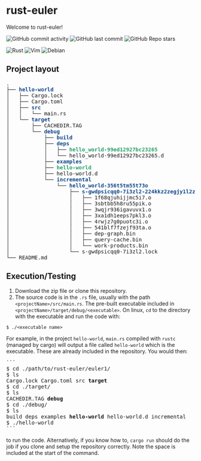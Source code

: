 # rust-euler
Welcome to rust-euler!

![GitHub commit activity](https://img.shields.io/github/commit-activity/t/edamame-maru/rust-euler)
![GitHub last commit](https://img.shields.io/github/last-commit/edamame-maru/rust-euler)
![GitHub Repo stars](https://img.shields.io/github/stars/edamame-maru/rust-euler)

![Rust](https://img.shields.io/badge/rust-%23000000.svg?style=for-the-badge&logo=rust&logoColor=white)
![Vim](https://img.shields.io/badge/VIM-%2311AB00.svg?style=for-the-badge&logo=vim&logoColor=white)
![Debian](https://img.shields.io/badge/Debian-D70A53?style=for-the-badge&logo=debian&logoColor=white)

## Project layout
<pre>.
├── <font color="#12488B"><b>hello-world</b></font>
│   ├── Cargo.lock
│   ├── Cargo.toml
│   ├── <font color="#12488B"><b>src</b></font>
│   │   └── main.rs
│   └── <font color="#12488B"><b>target</b></font>
│       ├── CACHEDIR.TAG
│       └── <font color="#12488B"><b>debug</b></font>
│           ├── <font color="#12488B"><b>build</b></font>
│           ├── <font color="#12488B"><b>deps</b></font>
│           │   ├── <font color="#26A269"><b>hello_world-99ed12927bc23265</b></font>
│           │   └── hello_world-99ed12927bc23265.d
│           ├── <font color="#12488B"><b>examples</b></font>
│           ├── <font color="#26A269"><b>hello-world</b></font>
│           ├── hello-world.d
│           └── <font color="#12488B"><b>incremental</b></font>
│               └── <font color="#12488B"><b>hello_world-356t5tm55t73o</b></font>
│                   ├── <font color="#12488B"><b>s-gwdpsicqq0-7i3zl2-224kkz2zegjy1l2z5c6uqy6yz</b></font>
│                   │   ├── 1f68qjuhijjmc5i7.o
│                   │   ├── 3sbtbb5h8ru55pik.o
│                   │   ├── 3wqjr936igavuvx1.o
│                   │   ├── 3xa1dh1eeps7pkl3.o
│                   │   ├── 4rwjz7g0puotc3i.o
│                   │   ├── 541blf7fzejf93ta.o
│                   │   ├── dep-graph.bin
│                   │   ├── query-cache.bin
│                   │   └── work-products.bin
│                   └── s-gwdpsicqq0-7i3zl2.lock
└── README.md
</pre>



## Execution/Testing

1. Download the zip file or clone this repository.
2. The source code is in the ```.rs``` file, usually with the path ```<projectName>/src/main.rs```. The pre-built executable included in ```<projectName>/target/debug/<executable>```. On linux, ```cd``` to the directory with the executable and run the code with:

```
$ ./<executable name>
```
For example, in the project ```hello-world```, ```main.rs``` compiled with ```rustc``` (managed by cargo) will output a file called ```hello-world``` which is the executable. These are already included in the repository. You would then:

<pre>
```
$ cd ./path/to/rust-euler/euler1/
$ ls
Cargo.lock Cargo.toml src <b>target</b>
$ cd ./target/
$ ls
CACHEDIR.TAG <b>debug</b>
$ cd ./debug/
$ ls
build deps examples <b>hello-world</b> hello-world.d incremental
$ ./hello-world
```
</pre>

to run the code. Alternatively, if you know how to, ```cargo run``` should do the job if you clone and setup the repository correctly.
Note the space is included at the start of the command.


